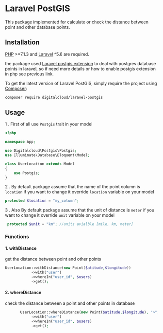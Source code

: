# Laravel PostGIS
This package implemented for calculate or check the distance between point and other database points.

## Installation

[PHP](https://php.net) >=7.1.3 and [Laravel](http://laravel.com) ^5.6 are required.

the package used [Laravel postgis extension](https://github.com/njbarrett/laravel-postgis) to deal with postgres database points in laravel,
so if need more details or how to enable postgis extension in php see previous link.

To get the latest version of Laravel PostGIS, simply require the project using [Composer](https://getcomposer.org):

```bash
composer require digitalcloud/laravel-postgis
```

## Usage

1 . First of all use `Postgis` trait in your model
```PHP
<?php

namespace App;

use Digitalcloud\Postgis\Postgis;
use Illuminate\Database\Eloquent\Model;

class UserLocation extends Model
{
    use Postgis;
}
```

2 . By default package assume that the name of the point column is `location` if you want to change it override `location` variable on your model
```PHP
protected $location = "my_column";
```

3 . Also By default package assume that the unit of distance is `meter` if you want to change it override `unit` variable on your model
```PHP
 protected $unit = "km"; //units avialble [mile, km, meter]
```

### Functions

#### 1. withDistance
get the distance between point and other points
```PHP
UserLocation::withDistance(new Point($atitude,$longitude))
            ->with("user")
            ->whereIn("user_id", $users)
            ->get();
```

#### 2. whereDistance
check the distance between a point and other points in database
```PHP
       UserLocation::whereDistance(new Point($atitude,$longitude), ">", 50)
            ->with("user")
            ->whereIn("user_id", $users)
            ->get();
```
